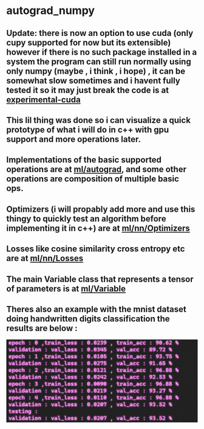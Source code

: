 # autograd_numpy
## Update: there is now an option to use cuda (only cupy supported for now but its extensible) however if there is no such package installed in a system the program can still run normally using only numpy (maybe , i think , i hope) , it can be somewhat slow sometimes and i havent fully tested it so it may just break the code is at [experimental-cuda](/EnaAlogo/autograd_numpy/experimental-Cuda)
## This lil thing was done so i can visualize a quick prototype of what i will do in c++ with gpu support and more operations later.
## Implementations of the basic supported operations are at [ml/autograd](ml/autograd/), and some other operations are composition of multiple basic ops. 
## Optimizers (i will propably add more and use this thingy to quickly test an algorithm before implementing it in c++) are at [ml/nn/Optimizers](ml/nn/Optimizers.py)
## Losses like cosine similarity cross entropy etc are at [ml/nn/Losses](ml/nn/Losses.py)
## The main Variable class that represents a tensor of parameters is at [ml/Variable](ml/Variable.py)
## Theres also an example with the mnist dataset doing handwritten digits classification the results are below :
![image](mnist_results.png)

